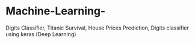 # Machine-Learning-

Digits Classifier, 
  Titanic Survival,
    House Prices Prediction,
      Digits classifier using keras (Deep Learning)
      
